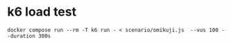 # k6 load test
```shell
docker compose run --rm -T k6 run - < scenario/omikuji.js  --vus 100 --duration 300s
```
